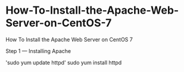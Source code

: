 # How-To-Install-the-Apache-Web-Server-on-CentOS-7
How To Install the Apache Web Server on CentOS 7
<br>
<p>Step 1 — Installing Apache  </p>
'sudo yum update httpd'
sudo yum install httpd<br>


